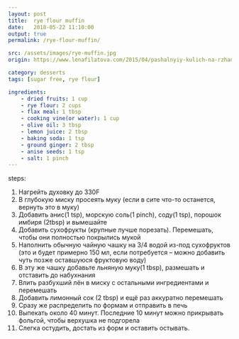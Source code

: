 ```yaml
---
layout: post
title:  rye flour muffin
date:   2018-05-22 11:10:00
output: true
permalink: /rye-flour-muffin/

src: /assets/images/rye-muffin.jpg 
origin: https://www.lenafilatova.com/2015/04/pashalnyiy-kulich-na-rzhanoy-muce/

category: desserts
tags: [sugar free, rye flour]

ingredients: 
    - dried fruits: 1 cup
    - rye flour: 2 cups
    - flax meal: 1 tbsp
    - cooking vine(or water): 1 cup
    - olive oil: 3 tbsp
    - lemon juice: 2 tbsp
    - baking soda: 1 tsp
    - ground ginger: 2 tbsp
    - anise seeds: 1 tsp
    - salt: 1 pinch
---    
```

steps:
1. Нагрейть духовку до 330F
2. В глубокую миску просеять муку (если в сите что-то останется, вернуть это в муку)
3. Добавить анис(1 tsp), морскую соль(1 pinch), соду(1 tsp), порошок имбиря (2tbsp) и вымешайте
4. Добавить сухофрукты (крупные лучше порезать). Перемешать, чтобы они полностью покрылись мукой
5. Наполнить обычную чайную чашку на 3/4 водой из-под сухофруктов (это и будет примерно 150 мл, если потребуется – можно добавить чуть позже оставшуюся фруктовую воду)
6. В эту же чашку добавьте льняную муку(1 tbsp), размешать и отставить до набухнания
7. Влить разбухший лён в миску с остальными ингредиентами и перемешать
8. Добавить лимонный сок (2 tbsp) и ещё раз аккуратно перемешать
9. Сразу же распределить по формам и отправить в печь
10. Выпекать около 40 минут. Последние 10 минут можно прикрывать фольгой, чтобы верхушка не подгорела
11. Слегка остудить, достать из форм и оставить остывать.
 



